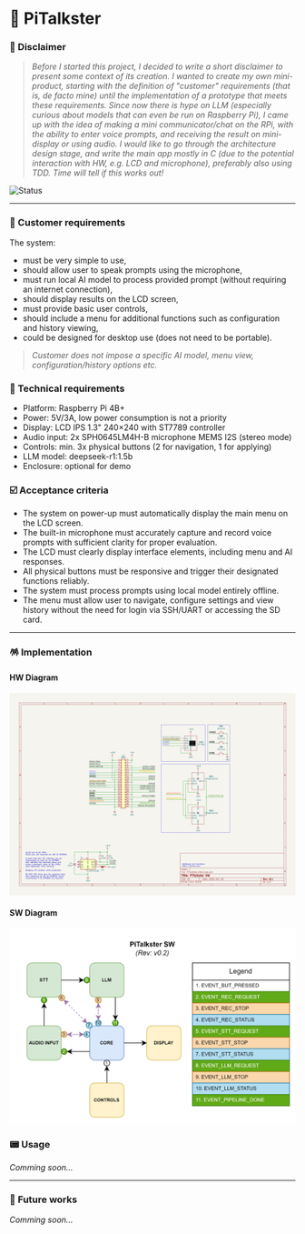 # 👾 PiTalkster

### 🍿 Disclaimer

> _Before I started this project, I decided to write a short disclaimer to present some context of its creation. I wanted to create my own mini-product, starting with the definition of "customer" requirements (that is, de facto mine) until the implementation of a prototype that meets these requirements. Since now there is hype on LLM (especially curious about models that can even be run on Raspberry Pi), I came up with the idea of making a mini communicator/chat on the RPi, with the ability to enter voice prompts, and receiving the result on mini-display or using audio. I would like to go through the architecture design stage, and write the main app mostly in C (due to the potential interaction with HW, e.g. LCD and microphone), preferably also using TDD. Time will tell if this works out!_

![Status](https://img.shields.io/badge/Project_status-Implementing_menu_display-blue)

---

### 🦐 Customer requirements

The system: 
- must be very simple to use,
- should allow user to speak prompts using the microphone,
- must run local AI model to process provided prompt (without requiring an internet connection),
- should display results on the LCD screen,
- must provide basic user controls,
- should include a menu for additional functions such as configuration and history viewing,
- could be designed for desktop use (does not need to be portable).

> _Customer does not impose a specific AI model, menu view, configuration/history options etc._

### 💾 Technical requirements

- Platform: Raspberry Pi 4B+
- Power: 5V/3A, low power consumption is not a priority
- Display: LCD IPS 1.3" 240×240 with ST7789 controller
- Audio input: 2x SPH0645LM4H-B microphone MEMS I2S (stereo mode)
- Controls: min. 3x physical buttons (2 for navigation, 1 for applying)
- LLM model: deepseek-r1:1.5b
- Enclosure: optional for demo

### ☑️ Acceptance criteria

- The system on power-up must automatically display the main menu on the LCD screen.
- The built-in microphone must accurately capture and record voice prompts with sufficient clarity for proper evaluation.
- The LCD must clearly display interface elements, including menu and AI responses.
- All physical buttons must be responsive and trigger their designated functions reliably.
- The system must process prompts using local model entirely offline.
- The menu must allow user to navigate, configure settings and view history without the need for login via SSH/UART or accessing the SD card.

---

### 🪅 Implementation

#### HW Diagram

![HW Diagram](docs/PiTalkster_HW_v0.1.png)

#### SW Diagram

![SW Diagram](docs/PiTalkster_SW_v0.2.png)

### 📟 Usage

*Comming soon...*

---

### 📆 Future works

*Comming soon...*
